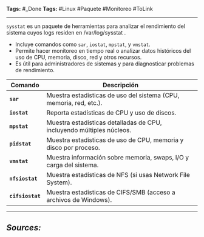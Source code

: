 **Tags:** #_Done 
**Tags:** #Linux  #Paquete #Monitoreo #ToLink 
- - -
 `sysstat` es un paquete de herramientas para analizar el rendimiento del sistema cuyos logs residen en /var/log/sysstat .
 
- Incluye comandos como `sar`, `iostat`, `mpstat`, y `vmstat`.  
- Permite hacer monitoreo en tiempo real o analizar datos históricos del uso de CPU, memoria, disco, red y otros recursos.
- Es útil para administradores de sistemas y para diagnosticar problemas de rendimiento.  

| Comando          | Descripción                                                           |
| ---------------- | --------------------------------------------------------------------- |
| **`sar`**        | Muestra estadísticas de uso del sistema (CPU, memoria, red, etc.).    |
| **`iostat`**     | Reporta estadísticas de CPU y uso de discos.                          |
| **`mpstat`**     | Muestra estadísticas detalladas de CPU, incluyendo múltiples núcleos. |
| **`pidstat`**    | Muestra estadísticas de uso de CPU, memoria y disco por proceso.      |
| **`vmstat`**     | Muestra información sobre memoria, swaps, I/O y carga del sistema.    |
| **`nfsiostat`**  | Muestra estadísticas de NFS (si usas Network File System).            |
| **`cifsiostat`** | Muestra estadísticas de CIFS/SMB (acceso a archivos de Windows).      |
- - - 
## ***Sources:***